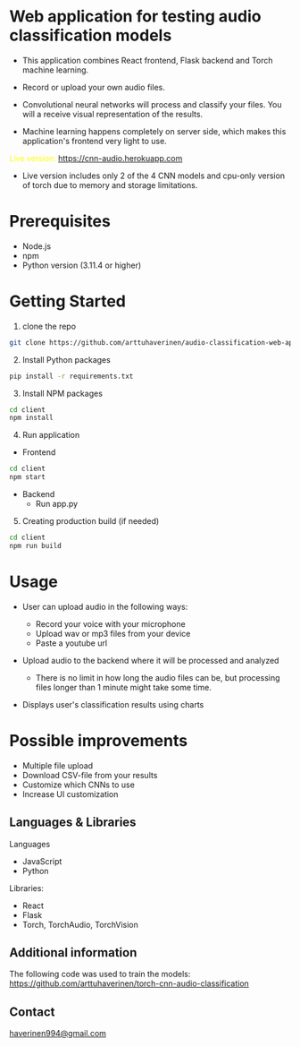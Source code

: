 # Web application for testing audio classification models

- This application combines React frontend, Flask backend and Torch machine learning.

- Record or upload your own audio files.

- Convolutional neural networks will process and classify your files. You will a receive visual representation of the results.

- Machine learning happens completely on server side, which makes this application's frontend very light to use.

<span style="color:yellow">Live version: https://cnn-audio.herokuapp.com
</span>

- Live version includes only 2 of the 4 CNN models and cpu-only version of torch due to memory and storage limitations.

# Prerequisites

- Node.js
- npm
- Python version (3.11.4 or higher)

# Getting Started

1. clone the repo

```sh
git clone https://github.com/arttuhaverinen/audio-classification-web-app.git
```

2. Install Python packages

```sh
pip install -r requirements.txt
```

3. Install NPM packages

```sh
cd client
npm install
```

4. Run application

- Frontend

```sh
cd client
npm start
```

- Backend
  - Run app.py

5. Creating production build (if needed)

```sh
cd client
npm run build
```

# Usage

- User can upload audio in the following ways:

  - Record your voice with your microphone
  - Upload wav or mp3 files from your device
  - Paste a youtube url

- Upload audio to the backend where it will be processed and analyzed

  - There is no limit in how long the audio files can be, but processing files longer than 1 minute might take some time.

- Displays user's classification results using charts

# Possible improvements

- Multiple file upload
- Download CSV-file from your results
- Customize which CNNs to use
- Increase UI customization

## Languages & Libraries

Languages

- JavaScript
- Python

Libraries:

- React
- Flask
- Torch, TorchAudio, TorchVision

## Additional information

The following code was used to train the models:
https://github.com/arttuhaverinen/torch-cnn-audio-classification

## Contact

haverinen994@gmail.com
